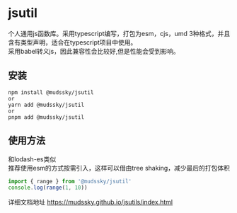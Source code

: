 # jsutil

个人通用js函数库。采用typescript编写，打包为esm，cjs，umd 3种格式，并且含有类型声明，适合在typescript项目中使用。  
采用babel转义js，因此兼容性会比较好,但是性能会受到影响。  

## 安装

```shell
npm install @mudssky/jsutil
or
yarn add @mudssky/jsutil
or
pnpm add @mudssky/jsutil

```

## 使用方法

和lodash-es类似  
推荐使用esm的方式按需引入，这样可以借由tree shaking，减少最后的打包体积  

```ts
import { range } from '@mudssky/jsutil'
console.log(range(1, 10))
```

详细文档地址 <https://mudssky.github.io/jsutils/index.html>
